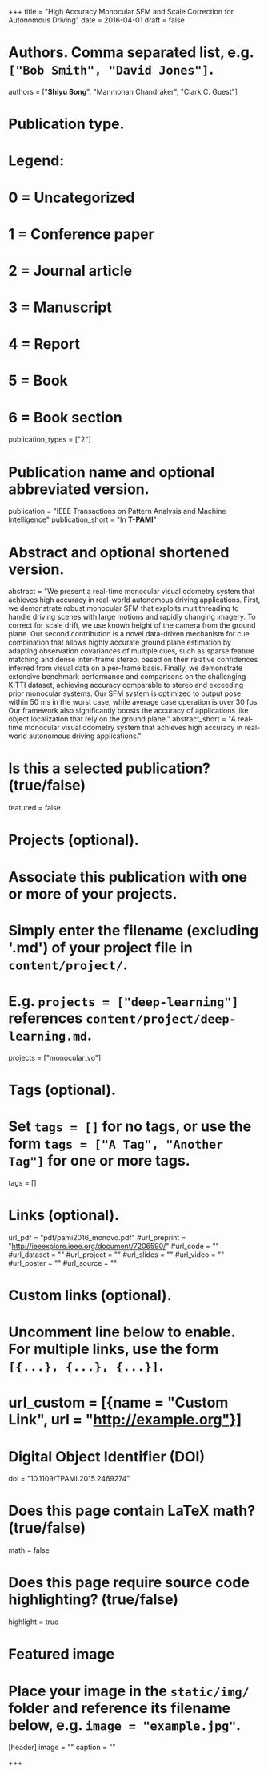 +++
title = "High Accuracy Monocular SFM and Scale Correction for Autonomous Driving"
date = 2016-04-01
draft = false

# Authors. Comma separated list, e.g. `["Bob Smith", "David Jones"]`.
authors = ["**Shiyu Song**", "Manmohan Chandraker", "Clark C. Guest"]

# Publication type.
# Legend:
# 0 = Uncategorized
# 1 = Conference paper
# 2 = Journal article
# 3 = Manuscript
# 4 = Report
# 5 = Book
# 6 = Book section
publication_types = ["2"]

# Publication name and optional abbreviated version.
publication = "IEEE Transactions on Pattern Analysis and Machine Intelligence"
publication_short = "In **T-PAMI**"

# Abstract and optional shortened version.
abstract = "We present a real-time monocular visual odometry system that achieves high accuracy in real-world autonomous driving applications. First, we demonstrate robust monocular SFM that exploits multithreading to handle driving scenes with large motions and rapidly changing imagery. To correct for scale drift, we use known height of the camera from the ground plane. Our second contribution is a novel data-driven mechanism for cue combination that allows highly accurate ground plane estimation by adapting observation covariances of multiple cues, such as sparse feature matching and dense inter-frame stereo, based on their relative confidences inferred from visual data on a per-frame basis. Finally, we demonstrate extensive benchmark performance and comparisons on the challenging KITTI dataset, achieving accuracy comparable to stereo and exceeding prior monocular systems. Our SFM system is optimized to output pose within 50 ms in the worst case, while average case operation is over 30 fps. Our framework also significantly boosts the accuracy of applications like object localization that rely on the ground plane."
abstract_short = "A real-time monocular visual odometry system that achieves high accuracy in real-world autonomous driving applications."

# Is this a selected publication? (true/false)
featured = false

# Projects (optional).
#   Associate this publication with one or more of your projects.
#   Simply enter the filename (excluding '.md') of your project file in `content/project/`.
#   E.g. `projects = ["deep-learning"]` references `content/project/deep-learning.md`.
projects = ["monocular_vo"]

# Tags (optional).
#   Set `tags = []` for no tags, or use the form `tags = ["A Tag", "Another Tag"]` for one or more tags.
tags = []

# Links (optional).
url_pdf = "pdf/pami2016_monovo.pdf"
#url_preprint = "http://ieeexplore.ieee.org/document/7206590/"
#url_code = ""
#url_dataset = ""
#url_project = ""
#url_slides = ""
#url_video = ""
#url_poster = ""
#url_source = ""

# Custom links (optional).
#   Uncomment line below to enable. For multiple links, use the form `[{...}, {...}, {...}]`.
# url_custom = [{name = "Custom Link", url = "http://example.org"}]

# Digital Object Identifier (DOI)
doi = "10.1109/TPAMI.2015.2469274"

# Does this page contain LaTeX math? (true/false)
math = false

# Does this page require source code highlighting? (true/false)
highlight = true

# Featured image
# Place your image in the `static/img/` folder and reference its filename below, e.g. `image = "example.jpg"`.
[header]
image = ""
caption = ""

+++
